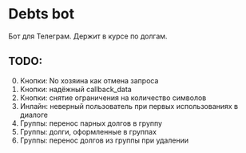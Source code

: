 # Debts bot

Бот для Телеграм. Держит в курсе по долгам.

## TODO:
0. Кнопки: No хозяина как отмена запроса
1. Кнопки: надёжный callback_data
2. Кнопки: снятие ограничения на количество символов
3. Инлайн: неверный пользователь при первых использованиях в диалоге
4. Группы: перенос парных долгов в группу
5. Группы: долги, оформленные в группах
6. Группы: перенос долгов из группы при удалении
